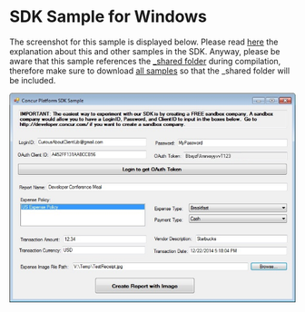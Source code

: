 SDK Sample for Windows
=======================

The screenshot for this sample is displayed below. Please read [here](../README.md) the explanation about this and other samples in the SDK.
Anyway, please be aware that this sample references the [_shared folder](../_shared) during compilation, therefore make sure to download [all samples](../)  so that the _shared folder will be included.


![SKD Windows Sample Screenshot](../../figures/windows_sample_figure1.jpg)
